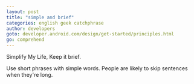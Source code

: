 ```yaml
---
layout: post
title: "simple and brief"
categories: english geek catchphrase
author: developers
goto: developer.android.com/design/get-started/principles.html
go: comprehend
---
```

Simplify My Life, Keep it brief.<!-- more -->

Use short phrases with simple words. People are likely to skip sentences when they're long.
